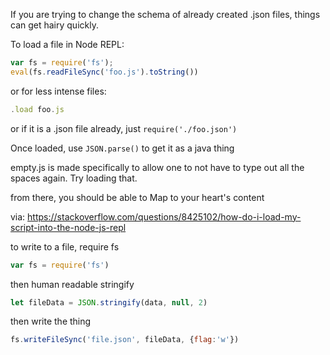 If you are trying to change the schema of already created .json files, things can get hairy quickly.

To load a file in Node REPL:

``` javascript
var fs = require('fs');
eval(fs.readFileSync('foo.js').toString())
```

or for less intense files:
``` javascript
.load foo.js
```

or if it is a .json file already, just `require('./foo.json')`

Once loaded, use `JSON.parse()` to get it as a java thing

empty.js is made specifically to allow one to not have to type out all the spaces again.  Try loading that.

from there, you should be able to Map to your heart's content

via: https://stackoverflow.com/questions/8425102/how-do-i-load-my-script-into-the-node-js-repl

to write to a file, require fs

``` javascript
var fs = require('fs')
```
then human readable stringify
``` javascript
let fileData = JSON.stringify(data, null, 2)
```
then write the thing

``` javascript
fs.writeFileSync('file.json', fileData, {flag:'w'})
